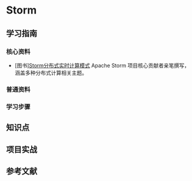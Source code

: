 # Storm

## 学习指南

### 核心资料

* [图书][Storm分布式实时计算模式](http://product.dangdang.com/23616223.html) Apache Storm 项目核心贡献者亲笔撰写，涵盖多种分布式计算相关主题。

### 普通资料

### 学习步骤

## 知识点

## 项目实战

## 参考文献
